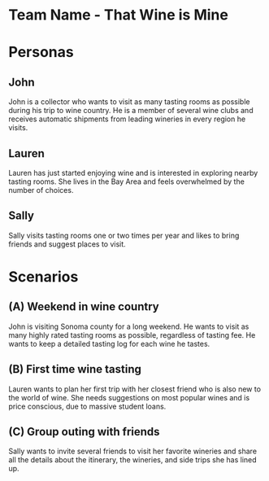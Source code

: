 # Team Name - That Wine is Mine

# Personas

## John

John is a collector who wants to visit as many tasting rooms as possible during his trip to wine country.  He is a member of several wine clubs and receives automatic shipments from leading wineries in every region he visits.

## Lauren

Lauren has just started enjoying wine and is interested in exploring nearby tasting rooms.  She lives in the Bay Area and feels overwhelmed by the number of choices.

## Sally

Sally visits tasting rooms one or two times per year and likes to bring friends and suggest places to visit.

# Scenarios

## (A) Weekend in wine country

John is visiting Sonoma county for a long weekend.  He wants to visit as many highly rated tasting rooms as possible, regardless of tasting fee.  He wants to keep a detailed tasting log for each wine he tastes.

## (B) First time wine tasting

Lauren wants to plan her first trip with her closest friend who is also new to the world of wine.  She needs suggestions on most popular wines and is price conscious, due to massive student loans.

## (C) Group outing with friends

Sally wants to invite several friends to visit her favorite wineries and share all the details about the itinerary, the wineries, and side trips she has lined up.
